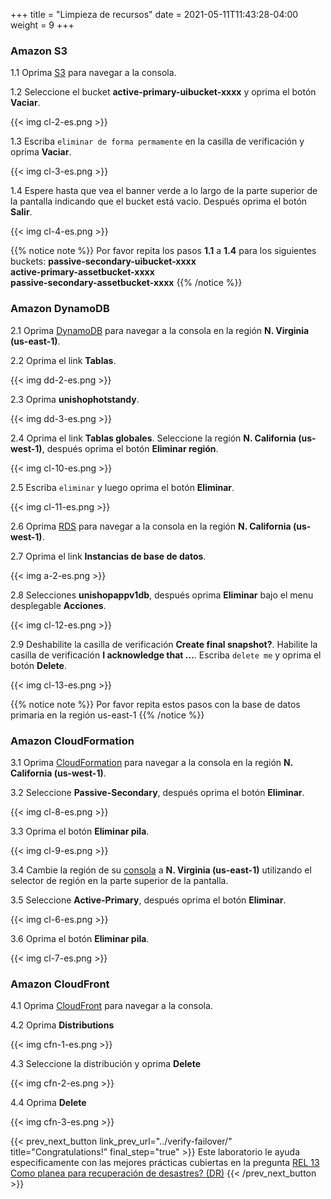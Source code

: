 +++
title = "Limpieza de recursos"
date =  2021-05-11T11:43:28-04:00
weight = 9
+++

### Amazon S3

1.1 Oprima [S3](https://us-east-1.console.aws.amazon.com/s3/home?region=us-east-1#/) para navegar a la consola.

1.2 Seleccione el bucket **active-primary-uibucket-xxxx** y oprima el botón **Vaciar**.

{{< img cl-2-es.png >}}

1.3 Escriba `eliminar de forma permamente` en la casilla de verificación y oprima **Vaciar**.

{{< img cl-3-es.png >}}

1.4 Espere hasta que vea el banner verde a lo largo de la parte superior de la pantalla indicando que el bucket está vacio. Después oprima el botón **Salir**.

{{< img cl-4-es.png >}}

{{% notice note %}}
Por favor repita los pasos **1.1** a **1.4** para los siguientes buckets:
**passive-secondary-uibucket-xxxx**</br>
**active-primary-assetbucket-xxxx**</br>
**passive-secondary-assetbucket-xxxx**
{{% /notice %}}

### Amazon DynamoDB 

2.1 Oprima [DynamoDB](https://us-east-1.console.aws.amazon.com/dynamodb/home?region=us-east-1#/) para navegar a la consola en la región **N. Virginia (us-east-1)**.

2.2 Oprima el link **Tablas**.

{{< img dd-2-es.png >}}

2.3 Oprima **unishophotstandy**.

{{< img dd-3-es.png >}}

2.4 Oprima el link **Tablas globales**.  Seleccione la región **N. California (us-west-1)**, después oprima el botón **Eliminar región**.

{{< img cl-10-es.png >}}

2.5 Escriba `eliminar` y luego oprima el botón **Eliminar**.

{{< img cl-11-es.png >}}

2.6 Oprima [RDS](https://us-west-1.console.aws.amazon.com/rds/home?region=us-west-1#/) para navegar a la consola en la región **N. California (us-west-1)**.

2.7 Oprima el link **Instancias de base de datos**.

{{< img a-2-es.png >}}

2.8  Selecciones **unishopappv1db**, después oprima **Eliminar** bajo el menu desplegable **Acciones**.

{{< img cl-12-es.png >}}

2.9  Deshabilite la casilla de verificación **Create final snapshot?**. Habilite la casilla de verificación **I acknowledge that ...**.  Escriba `delete me` y oprima el botón **Delete**.

{{< img cl-13-es.png >}}

{{% notice note %}}
Por favor repita estos pasos con la base de datos primaria en la región us-east-1
{{% /notice %}}

### Amazon CloudFormation

3.1 Oprima [CloudFormation](https://us-west-1.console.aws.amazon.com/cloudformation/home?region=us-west-1#/) para navegar a la consola en la región **N. California (us-west-1)**.

3.2 Seleccione **Passive-Secondary**, después oprima el botón **Eliminar**.

{{< img cl-8-es.png >}}

3.3 Oprima el botón **Eliminar pila**.

{{< img cl-9-es.png >}}

3.4 Cambie la región de su [consola](https://us-east-1.console.aws.amazon.com/console) a **N. Virginia (us-east-1)** utilizando el selector de región en la parte superior de la pantalla.

3.5 Seleccione **Active-Primary**, después oprima el botón **Eliminar**.

{{< img cl-6-es.png >}}

3.6 Oprima el botón **Eliminar pila**.

{{< img cl-7-es.png >}}

### Amazon CloudFront

4.1 Oprima [CloudFront](https://console.aws.amazon.com/cloudfront/home?region=us-east-1#/) para navegar a la consola.

4.2 Oprima **Distributions**

{{< img cfn-1-es.png >}}

4.3 Seleccione la distribución y oprima **Delete**

{{< img cfn-2-es.png >}}

4.4 Oprima **Delete**

{{< img cfn-3-es.png >}}

{{< prev_next_button link_prev_url="../verify-failover/" title="Congratulations!" final_step="true" >}}
Este laboratorio le ayuda especificamente con las mejores prácticas cubiertas en la pregunta [REL 13  Como planea para recuperación de desastres? (DR)](https://docs.aws.amazon.com/wellarchitected/latest/framework/a-failure-management.html)
{{< /prev_next_button >}}

